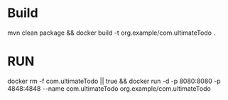 # Build
mvn clean package && docker build -t org.example/com.ultimateTodo .

# RUN

docker rm -f com.ultimateTodo || true && docker run -d -p 8080:8080 -p 4848:4848 --name com.ultimateTodo org.example/com.ultimateTodo 